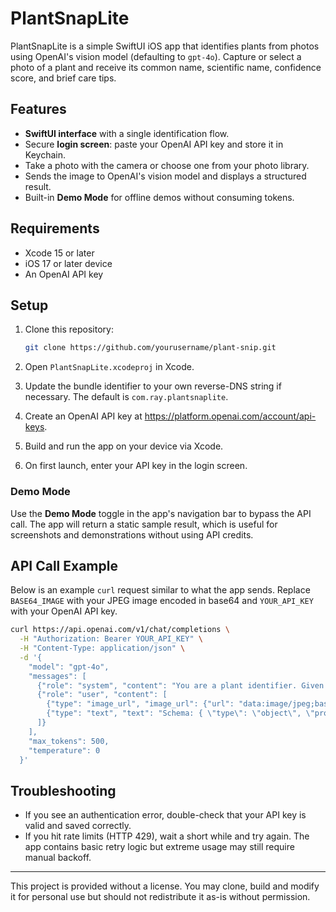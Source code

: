 # PlantSnapLite

PlantSnapLite is a simple SwiftUI iOS app that identifies plants from photos using OpenAI's vision model (defaulting to `gpt-4o`). Capture or select a photo of a plant and receive its common name, scientific name, confidence score, and brief care tips.

## Features

* **SwiftUI interface** with a single identification flow.
* Secure **login screen**: paste your OpenAI API key and store it in Keychain.
* Take a photo with the camera or choose one from your photo library.
* Sends the image to OpenAI's vision model and displays a structured result.
* Built-in **Demo Mode** for offline demos without consuming tokens.

## Requirements

* Xcode 15 or later
* iOS 17 or later device
* An OpenAI API key

## Setup

1. Clone this repository:

   ```sh
   git clone https://github.com/yourusername/plant-snip.git
   ```

2. Open `PlantSnapLite.xcodeproj` in Xcode.
3. Update the bundle identifier to your own reverse-DNS string if necessary. The default is `com.ray.plantsnaplite`.
4. Create an OpenAI API key at <https://platform.openai.com/account/api-keys>.
5. Build and run the app on your device via Xcode.
6. On first launch, enter your API key in the login screen.

### Demo Mode

Use the **Demo Mode** toggle in the app's navigation bar to bypass the API call. The app will return a static sample result, which is useful for screenshots and demonstrations without using API credits.

## API Call Example

Below is an example `curl` request similar to what the app sends. Replace `BASE64_IMAGE` with your JPEG image encoded in base64 and `YOUR_API_KEY` with your OpenAI API key.

```sh
curl https://api.openai.com/v1/chat/completions \
  -H "Authorization: Bearer YOUR_API_KEY" \
  -H "Content-Type: application/json" \
  -d '{
    "model": "gpt-4o",
    "messages": [
      {"role": "system", "content": "You are a plant identifier. Given one photo, return ONLY strict JSON matching the provided schema. If uncertain, set both names to 'unknown' and confidence ≤ 0.3. Keep care to two short, non-duplicative tips. No extra text."},
      {"role": "user", "content": [
        {"type": "image_url", "image_url": {"url": "data:image/jpeg;base64,BASE64_IMAGE"}},
        {"type": "text", "text": "Schema: { \"type\": \"object\", \"properties\": { \"commonName\": { \"type\": \"string\" }, \"scientificName\": { \"type\": \"string\" }, \"confidence\": { \"type\": \"number\", \"minimum\": 0, \"maximum\": 1 }, \"care\": { \"type\": \"array\", \"items\": { \"type\": \"string\" }, \"maxItems\": 2 }, \"notes\": { \"type\": \"string\" } }, \"required\": [\"commonName\", \"scientificName\", \"confidence\", \"care\"] }"}
      ]}
    ],
    "max_tokens": 500,
    "temperature": 0
  }'
```

## Troubleshooting

* If you see an authentication error, double-check that your API key is valid and saved correctly.
* If you hit rate limits (HTTP 429), wait a short while and try again. The app contains basic retry logic but extreme usage may still require manual backoff.

---

This project is provided without a license. You may clone, build and modify it for personal use but should not redistribute it as-is without permission.
